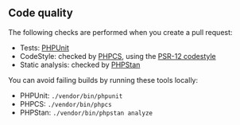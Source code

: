 ## Code quality

The following checks are performed when you create a pull request:
- Tests: [PHPUnit](https://phpunit.de/)
- CodeStyle: checked by [PHPCS](https://github.com/PHPCSStandards/PHP_CodeSniffer/), using the [PSR-12 codestyle](https://www.php-fig.org/psr/psr-12/)
- Static analysis: checked by [PHPStan](https://phpstan.org/)

You can avoid failing builds by running these tools locally:

- PHPUnit: `./vendor/bin/phpunit`
- PHPCS: `./vendor/bin/phpcs`
- PHPStan: `./vendor/bin/phpstan analyze`
